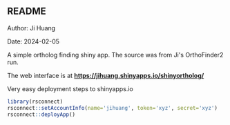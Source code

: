 ## README

Author: Ji Huang

Date: 2024-02-05

A simple ortholog finding shiny app. The source was from Ji's OrthoFinder2 run.

The web interface is at **https://jihuang.shinyapps.io/shinyortholog/**

Very easy deployment steps to shinyapps.io

``` r
library(rsconnect)
rsconnect::setAccountInfo(name='jihuang', token='xyz', secret='xyz')
rsconnect::deployApp()
```

